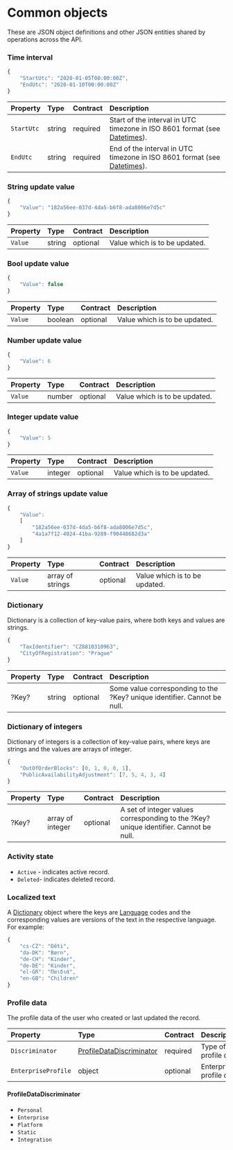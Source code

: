 # Common objects

These are JSON object definitions and other JSON entities shared by operations across the API.

### Time interval

```javascript
{
    "StartUtc": "2020-01-05T00:00:00Z",
    "EndUtc": "2020-01-10T00:00:00Z"
}
```

| Property   | Type   | Contract | Description                                                                                                             |
| :--------- | :----- | :------- | :---------------------------------------------------------------------------------------------------------------------- |
| `StartUtc` | string | required | Start of the interval in UTC timezone in ISO 8601 format \(see [Datetimes](../guidelines/serialization.md#datetimes)\). |
| `EndUtc`   | string | required | End of the interval in UTC timezone in ISO 8601 format \(see [Datetimes](../guidelines/serialization.md#datetimes)\).   |

### String update value

```javascript
{
    "Value": "182a56ee-037d-4da5-b6f8-ada8006e7d5c"
}
```

| Property | Type   | Contract | Description                   |
| :------- | :----- | :------- | :---------------------------- |
| `Value`  | string | optional | Value which is to be updated. |

### Bool update value

```javascript
{
    "Value": false
}
```

| Property | Type    | Contract | Description                   |
| :------- | :------ | :------- | :---------------------------- |
| `Value`  | boolean | optional | Value which is to be updated. |

### Number update value

```javascript
{
    "Value": 6
}
```

| Property | Type   | Contract | Description                   |
| :------- | :----- | :------- | :---------------------------- |
| `Value`  | number | optional | Value which is to be updated. |

### Integer update value

```javascript
{
    "Value": 5
}
```

| Property | Type    | Contract | Description                   |
| :------- | :------ | :------- | :---------------------------- |
| `Value`  | integer | optional | Value which is to be updated. |

### Array of strings update value

```javascript
{
    "Value":
    [
        "182a56ee-037d-4da5-b6f8-ada8006e7d5c",
        "4a1a7f12-4024-41ba-9289-f90448682d3a"
    ]
}
```

| Property | Type             | Contract | Description                   |
| :------- | :--------------- | :------- | :---------------------------- |
| `Value`  | array of strings | optional | Value which is to be updated. |

### Dictionary

Dictionary is a collection of key-value pairs, where both keys and values are strings.

```javascript
{
    "TaxIdentifier": "CZ8810310963",
    "CityOfRegistration": "Prague"
}
```

| Property | Type   | Contract | Description                                                              |
| :------- | :----- | :------- | :----------------------------------------------------------------------- |
| ?Key?    | string | optional | Some value corresponding to the ?Key? unique identifier. Cannot be null. |

### Dictionary of integers

Dictionary of integers is a collection of key-value pairs, where keys are strings and the values are arrays of integer.

```javascript
{
    "OutOfOrderBlocks": [0, 1, 0, 0, 1],
    "PublicAvailabilityAdjustment": [7, 5, 4, 3, 4]
}
```

| Property | Type             | Contract | Description                                                                           |
| :------- | :--------------- | :------- | :------------------------------------------------------------------------------------ |
| ?Key?    | array of integer | optional | A set of integer values corresponding to the ?Key? unique identifier. Cannot be null. |

### Activity state

- `Active` - indicates active record.
- `Deleted`- indicates deleted record.

### Localized text

A [Dictionary](#dictionary) object where the keys are [Language](languages.md#language) codes and the corresponding values are versions of the text in the respective language. For example:

```javascript
{
    "cs-CZ": "Děti",
    "da-DK": "Børn",
    "de-CH": "Kinder",
    "de-DE": "Kinder",
    "el-GR": "Παιδιά",
    "en-GB": "Children"
}
```

### Profile data

The profile data of the user who created or last updated the record.

| Property            | Type                                                    | Contract | Description               |
| :------------------ | :------------------------------------------------------ | :------- | :------------------------ |
| `Discriminator`     | [ProfileDataDiscriminator](#profile-data-discriminator) | required | Type of the profile data. |
| `EnterpriseProfile` | object                                                  | optional | Enterprise profile data.  |

#### ProfileDataDiscriminator

- `Personal`
- `Enterprise`
- `Platform`
- `Static`
- `Integration`
